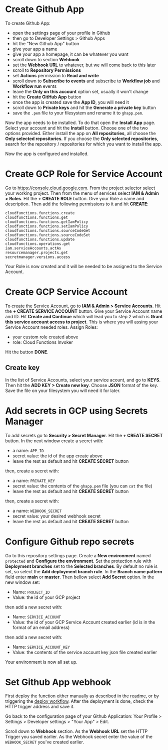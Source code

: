# Create Github App

To create Github App:
- open the settings page of your profile in Github
- then go to Developer Settings > Github Apps
- hit the "New Github App" button
- give your app a name
- give your app a homepage, it can be whatever you want
- scroll down to section **Wehbook**
- set the **Webhook URL** to whatever, but we will come back to this later
- scroll to **Repository Permissions**
- set **Actions** permission to **Read and write**
- scroll down to **Subscribe to events** and subscribe to **Workflow job** and **Workflow run** events
- leave the **Only on this account** option set, usually it won't change
- hit the **Create GitHub App** button
- once the app is created save the **App ID**, you will need it
- scroll down to **Private keys** and hit the **Generate a private key** button
- save the `.pem` file to your filesystem and rename it to `ghapp.pem`.


Now the app needs to be installed. To do that open the **Install App** page. Select your account and hit the **Install** button. Choose one of the two options provided. Either install the app on **All repositories**, all choose the **Only selected repositories**. If you choose the **Only selected repositories**, search for the repository / repositories for which you want to install the app.


Now the app is configured and installed.
# Create GCP Role for Service Account

Go to https://console.cloud.google.com. From the project selector select your working project. Then from the menu of services select **IAM & Admin > Roles**. Hit the **+ CREATE ROLE** button. Give your Role a name and description. Then add the following permissions to it and hit **CREATE**:
```
cloudfunctions.functions.create
cloudfunctions.functions.get
cloudfunctions.functions.getIamPolicy
cloudfunctions.functions.setIamPolicy
cloudfunctions.functions.sourceCodeGet
cloudfunctions.functions.sourceCodeSet
cloudfunctions.functions.update
cloudfunctions.operations.get
iam.serviceAccounts.actAs
resourcemanager.projects.get
secretmanager.versions.access
```
Your Role is now created and it will be needed to be assigned to the Service Account.
# Create GCP Service Account

To create the Service Account, go to **IAM & Admin > Service Accounts**. Hit the **+ CREATE SERVICE ACCOUNT** button. Give your Service Account name and ID. Hit **Create and Continue** which will lead you to step 2 which is **Grant this service account access to project**. This is where you will assing your Service Account needed roles. Assign Roles:
- your custom role created above
- role: Cloud Functions Invoker

Hit the button **DONE**.
## Create key
In the list of Service Accounts, select your service acount, and go to **KEYS**. Then hit the **ADD KEY > Create new key**. Choose **JSON** format of the key. Save the file on your filesystem you will need it for later.

# Add secrets in GCP using Secrets Manager

To add secrets go to **Security > Secret Manager**. Hit the **+ CREATE SECRET** button. In the next window create a secret with:
- a name: `APP_ID`
- secret value: the id of the app create above
- leave the rest as default and hit **CREATE SECRET** button

then, create a secret with:
- a name: `PRIVATE_KEY`
- secret value: the contents of the `ghapp.pem` file (you can `cat` the file)
- leave the rest as default and hit **CREATE SECRET** button

then, create a secret with:
- a name: `WEBHOOK_SECRET`
- secret value: your desired webhook secret
- leave the rest as default and hit **CREATE SECRET** button

# Configure Github repo secrets

Go to this repository settings page. Create a **New environment** named `protected` and **Configure the environment**. Set the protection rule with **Deployment branches** set to the **Selected branches**. By default no rule is set, so select the **Add deployment branch rule**. In the **Branch name pattern** field enter **main** or **master**. Then bellow select **Add Secret** option. In the new window set:
- Name: `PROJECT_ID`
- Value: the id of your GCP project

then add a new secret with:
- Name: `SERVICE_ACCOUNT`
- Value: the id of your GCP Service Account created earlier (id is in the format of an email address)

then add a new secret with:
- Name: `SERVICE_ACCOUNT_KEY`
- Value: the contents of the service account key json file created earlier

Your environment is now all set up.

# Set Github App webhook

First deploy the function either manually as described in the [readme](./README.md), or by triggering the [deploy workflow](./.github/workflows/deploy.yml). After the deployment is done, check the HTTP trigger address and save it.

Go back to the configuration page of your Github Application:
Your Profile > Settings > Developer settings > "Your App" > Edit.

Scroll down to **Webhook** section. As the **Webhook URL** set the HTTP Trigger you saved earlier. As the Webhook secret enter the value of the `WEBHOOK_SECRET` you've created earlier.